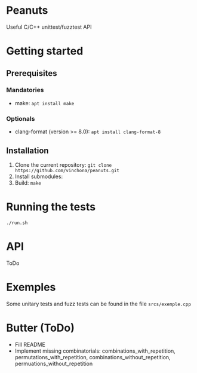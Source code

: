 # Peanuts
Useful C/C++ unittest/fuzztest API

# Getting started
## Prerequisites
### Mandatories
* make: `apt install make`

### Optionals
* clang-format (version >= 8.0): `apt install clang-format-8`

## Installation
1. Clone the current repository: `git clone https://github.com/vinchona/peanuts.git`
2. Install submodules: 
3. Build: `make`

# Running the tests
`./run.sh`

# API
ToDo

# Exemples
Some unitary tests and fuzz tests can be found in the file `srcs/exemple.cpp`

# Butter (ToDo)
- Fill README
- Implement missing combinatorials: combinations_with_repetition, permutations_with_repetition, combinations_without_repetition, permuations_without_repetition
